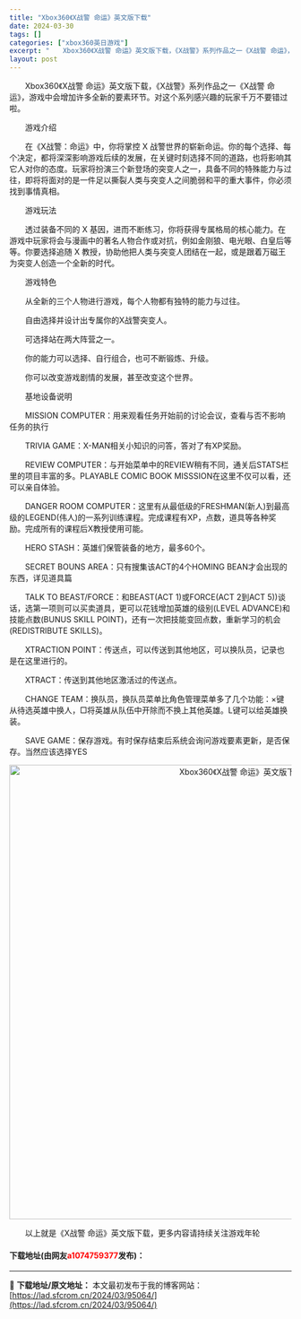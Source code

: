 ```yaml
---
title: "Xbox360《X战警 命运》英文版下载"
date: 2024-03-30
tags: []
categories: ["xbox360英日游戏"]
excerpt: "　　Xbox360《X战警 命运》英文版下载，《X战警》系列作品之一《X战警 命运》，游戏中会增加许多全新的要素环节。对这个系列感兴趣的玩家千万不要错过啦。 　　游戏介绍 　　在《X战警：命运》中，你将掌控 X 战警世界的崭新命运。你的每个选择、每个决定，都将深深影响游戏后续的发展，在关键时刻选择不&hellip;"
layout: post
---
```


 <p>　　Xbox360《X战警 命运》英文版下载，《X战警》系列作品之一《X战警 命运》，游戏中会增加许多全新的要素环节。对这个系列感兴趣的玩家千万不要错过啦。</p> <p>　　游戏介绍</p> <p>　　在《X战警：命运》中，你将掌控 X 战警世界的崭新命运。你的每个选择、每个决定，都将深深影响游戏后续的发展，在关键时刻选择不同的道路，也将影响其它人对你的态度。玩家将扮演三个新登场的突变人之一，具备不同的特殊能力与过往，即将将面对的是一件足以撕裂人类与突变人之间脆弱和平的重大事件，你必须找到事情真相。</p> <p>　　游戏玩法</p> <p>　　透过装备不同的 X 基因，进而不断练习，你将获得专属格局的核心能力。在游戏中玩家将会与漫画中的著名人物合作或对抗，例如金刚狼、电光眼、白皇后等等。你要选择追随 X 教授，协助他把人类与突变人团结在一起，或是跟着万磁王为突变人创造一个全新的时代。</p> <p>　　游戏特色</p> <p>　　从全新的三个人物进行游戏，每个人物都有独特的能力与过往。</p> <p>　　自由选择并设计出专属你的X战警突变人。</p> <p>　　可选择站在两大阵营之一。</p> <p>　　你的能力可以选择、自行组合，也可不断锻炼、升级。</p> <p>　　你可以改变游戏剧情的发展，甚至改变这个世界。</p> <p>　　基地设备说明</p> <p>　　MISSION COMPUTER：用来观看任务开始前的讨论会议，查看与否不影响任务的执行</p> <p>　　TRIVIA GAME：X-MAN相关小知识的问答，答对了有XP奖励。</p> <p>　　REVIEW COMPUTER：与开始菜单中的REVIEW稍有不同，通关后STATS栏里的项目丰富的多。PLAYABLE COMIC BOOK MISSSION在这里不仅可以看，还可以亲自体验。</p> <p>　　DANGER ROOM COMPUTER：这里有从最低级的FRESHMAN(新人)到最高级的LEGEND(伟人)的一系列训练课程。完成课程有XP，点数，道具等各种奖励。完成所有的课程后X教授使用可能。</p> <p>　　HERO STASH：英雄们保管装备的地方，最多60个。</p> <p>　　SECRET BOUNS AREA：只有搜集该ACT的4个HOMING BEAN才会出现的东西，详见道具篇</p> <p>　　TALK TO BEAST/FORCE：和BEAST(ACT 1)或FORCE(ACT 2到ACT 5))谈话，选第一项则可以买卖道具，更可以花钱增加英雄的级别(LEVEL ADVANCE)和技能点数(BUNUS SKILL POINT)，还有一次把技能变回点数，重新学习的机会(REDISTRIBUTE SKILLS)。</p> <p>　　XTRACTION POINT：传送点，可以传送到其他地区，可以换队员，记录也是在这里进行的。</p> <p>　　XTRACT：传送到其他地区激活过的传送点。</p> <p>　　CHANGE TEAM：换队员，换队员菜单比角色管理菜单多了几个功能：&times;键从待选英雄中换人，□将英雄从队伍中开除而不换上其他英雄。L键可以给英雄换装。</p> <p>　　SAVE GAME：保存游戏。有时保存结束后系统会询问游戏要素更新，是否保存。当然应该选择YES</p> <p align="center"><img align="" border="0" src="https://lad.sfcrom.cn/wp-content/uploads/2024/03/20240330_6607dc7d2f006.jpg" width="811" alt="Xbox360《X战警 命运》英文版下载" /></p> <p>　　以上就是《X战警 命运》英文版下载，更多内容请持续关注游戏年轮</p> <p><h4>下载地址(由网友<font color="red">a1074759377</font>发布)：</h4></p> 

---
📖 **下载地址/原文地址：** 本文最初发布于我的博客网站：[https://lad.sfcrom.cn/2024/03/95064/](https://lad.sfcrom.cn/2024/03/95064/)
